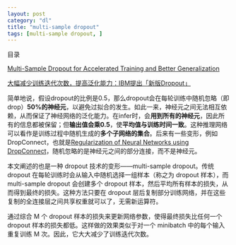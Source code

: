 ```yaml
---
layout: post
category: "dl"
title: "multi-sample dropout"
tags: [multi-sample dropout, ]
---
```


目录

<!-- TOC -->


<!-- /TOC -->

[Multi-Sample Dropout for Accelerated Training and Better Generalization](https://arxiv.org/pdf/1905.09788.pdf)

[大幅减少训练迭代次数，提高泛化能力：IBM提出「新版Dropout」](https://mp.weixin.qq.com/s?__biz=MzA3MzI4MjgzMw==&mid=2650763415&idx=5&sn=9c7ccac83e5da883ffb05ca5b6d20954&chksm=871ab4e9b06d3dff984df2ffa38520a6ca6cee546919f527045467c12a26053c2a00fedadf1c&mpshare=1&scene=1&srcid=&pass_ticket=TloMdmvUbLd5jnKvVTzrccQhGuskwL6KQ0HhJLF56Nwtcb16%2BVvMA09bw32tFrjs#rd)

简单地说，假设dropout的比例是0.5，那么dropout会在每轮训练中随机忽略（即 drop）**50%的神经元**，以避免过拟合的发生。如此一来，神经元之间无法相互依赖，从而保证了神经网络的泛化能力。在infer时，会**用到所有的神经元**，因此所有的信息都被保留；但**输出值会乘0.5**，使**平均值与训练时间一致**。这种推理网络可以看作是训练过程中随机生成的**多个子网络的集合**。后来有一些变形，例如DropConnect，也就是[Regularization of Neural Networks using DropConnect](http://yann.lecun.com/exdb/publis/pdf/wan-icml-13.pdf)，随机忽略的是神经元之间的部分连接，而不是神经元。

本文阐述的也是一种 dropout 技术的变形——multi-sample dropout。传统 dropout 在每轮训练时会从输入中随机选择一组样本（称之为 dropout 样本），而 multi-sample dropout 会创建多个 dropout 样本，然后平均所有样本的损失，从而得到最终的损失。这种方法只要在 dropout 层后复制部分训练网络，并在这些复制的全连接层之间共享权重就可以了，无需新运算符。

通过综合 M 个 dropout 样本的损失来更新网络参数，使得最终损失比任何一个 dropout 样本的损失都低。这样做的效果类似于对一个 minibatch 中的每个输入重复训练 M 次。因此，它大大减少了训练迭代次数。